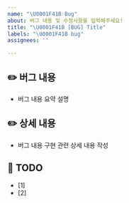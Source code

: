 ```yaml
---
name: "\U0001F41B Bug"
about: 버그 내용 및 수정사항을 입력해주세요!
title: "\U0001F41B [BUG] Title"
labels: "\U0001F41B bug"
assignees: ''

---
```


## ✏️ 버그 내용
- 버그 내용 요약 설명

## ✏️ 상세 내용
- 버그 내용 구현 관련 상세 내용 작성

## 📝 TODO
- [1]
- [2]
